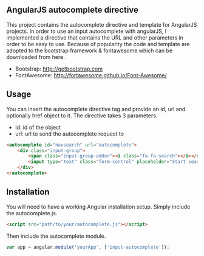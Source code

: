 ## AngularJS autocomplete directive

This project contains the autocomplete directive and template for AngularJS projects.
In order to use an input autocomplete with angularJS, I implemented a directive that contains the URL and other parameters in order to be easy to use.
Because of popularity the code and template are adopted to the bootstrap framework & fontawesome which can be downloaded from here.

* Bootstrap: http://getbootstrap.com
* FontAwesome: http://fortawesome.github.io/Font-Awesome/

## Usage

You can insert the autocomplete directive tag and provide an id, url and optionally href object to it.
The directive takes 3 parameters.

* id: id of the object
* url: url to send the autocomplete request to

```html
<autocomplete id="navsearch" url="autocomplete">
	<div class="input-group">
		<span class="input-group-addon"><i class="fa fa-search"></i></span>
  		<input type="text" class="form-control" placeholder="Start searching with a course code or a teacher's name">
  	</div>
</autocomplete>  
```

## Installation

You will need to have a working Angular installation setup.
Simply include the autocomplete.js.

```html
<script src="path/to/your/autocomplete.js"></script>
```

Then include the autocomplete module.

```javascript
var app = angular.module('yourApp', ['input-autocomplete']);
```
